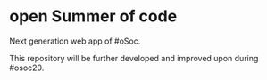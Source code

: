 # open Summer of code

Next generation web app of #oSoc.

This repository will be further developed and improved upon during #osoc20.
